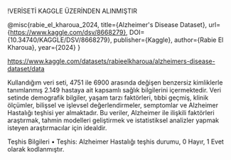 !VERİSETİ KAGGLE ÜZERİNDEN ALINMIŞTIR 

@misc{rabie_el_kharoua_2024,
title={Alzheimer's Disease Dataset},
url={https://www.kaggle.com/dsv/8668279},
DOI={10.34740/KAGGLE/DSV/8668279},
publisher={Kaggle},
author={Rabie El Kharoua},
year={2024}
}

https://www.kaggle.com/datasets/rabieelkharoua/alzheimers-disease-dataset/data

Kullandığım veri seti, 4751 ile 6900 arasında değişen benzersiz kimliklerle tanımlanmış 2.149 hastaya ait kapsamlı sağlık bilgilerini içermektedir. Veri setinde demografik bilgiler, yaşam tarzı faktörleri, tıbbi geçmiş, klinik ölçümler, bilişsel ve işlevsel değerlendirmeler, semptomlar ve Alzheimer Hastalığı teşhisi yer almaktadır. Bu veriler, Alzheimer ile ilişkili faktörleri araştırmak, tahmin modelleri geliştirmek ve istatistiksel analizler yapmak isteyen araştırmacılar için idealdir.

Teşhis Bilgileri
•	Teşhis: Alzheimer Hastalığı teşhis durumu, 0 Hayır, 1 Evet olarak kodlanmıştır.
